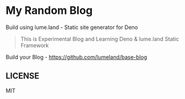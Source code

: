 # My Random Blog

Build using lume.land - Static site generator for Deno

> This is Experimental Blog and Learning Deno & lume.land Static Framework

Build your Blog - <https://github.com/lumeland/base-blog>

## LICENSE

MIT
